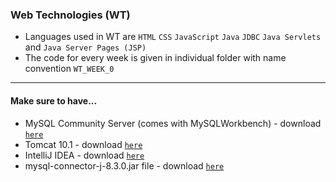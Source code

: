 ### Web Technologies (WT)
- Languages used in WT are `HTML` `CSS` `JavaScript` `Java` `JDBC` `Java Servlets` and `Java Server Pages (JSP)`
- The code for every week is given in individual folder with name convention `WT_WEEK_0`
----
#### Make sure to have...
- MySQL Community Server (comes with MySQLWorkbench) - download [`here`](https://dev.mysql.com/downloads/file/?id=526408)
- Tomcat 10.1 - download [`here`](https://dlcdn.apache.org/tomcat/tomcat-10/v10.1.23/bin/apache-tomcat-10.1.23.exe)
- IntelliJ IDEA - download [`here`](https://www.jetbrains.com/idea/download/download-thanks.html?platform=windows&code=IIC)
- mysql-connector-j-8.3.0.jar file - download [`here`](https://dev.mysql.com/downloads/file/?id=525082)

